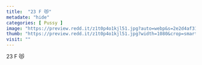 ```yaml
---
title:  "23 F 😻"
metadate: "hide"
categories: [ Pussy ]
image: "https://preview.redd.it/z1t0p4o1kjl51.jpg?auto=webp&s=2e2d4af317d9061aace66587c764acd917680829"
thumb: "https://preview.redd.it/z1t0p4o1kjl51.jpg?width=1080&crop=smart&auto=webp&s=1e2a8850f8a45f907df888303605421fdbf9b176"
visit: ""
---
```

23 F 😻

